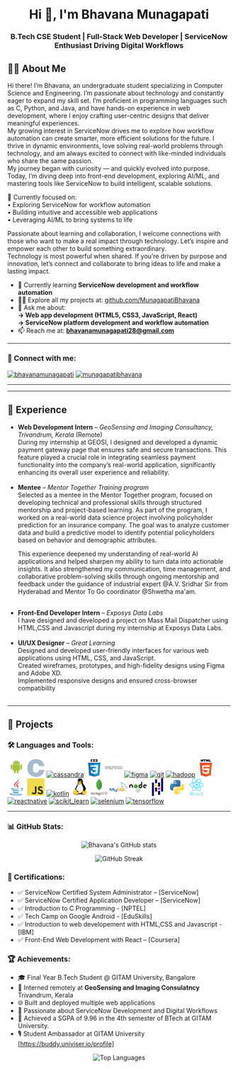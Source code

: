 <h1 align="center">Hi 👋, I'm Bhavana Munagapati</h1>
<h3 align="center">B.Tech CSE Student | Full-Stack Web Developer | ServiceNow Enthusiast Driving Digital Workflows</h3>


<h2>👩‍💻 About Me</h2>

<p>
Hi there! I’m Bhavana, an undergraduate student specializing in Computer Science and Engineering. I’m passionate about technology and constantly eager to expand my skill set.
I’m proficient in programming languages such as C, Python, and Java, and have hands-on experience in web development, where I enjoy crafting user-centric designs that deliver meaningful experiences.<br>
My growing interest in ServiceNow drives me to explore how workflow automation can create smarter, more efficient solutions for the future. I thrive in dynamic environments, love solving real-world problems through technology, and am always excited to connect with like-minded individuals who share the same passion.<br>
My journey began with curiosity — and quickly evolved into purpose. Today, I’m diving deep into front-end development, exploring AI/ML, and mastering tools like ServiceNow to build intelligent, scalable solutions.<br>

🚀 Currently focused on: <br>
• Exploring ServiceNow for workflow automation <br>
• Building intuitive and accessible web applications <br>
• Leveraging AI/ML to bring systems to life <br>

Passionate about learning and collaboration, I welcome connections with those who want to make a real impact through technology. Let’s inspire and empower each other to build something extraordinary.<br>
Technology is most powerful when shared. If you’re driven by purpose and innovation, let’s connect and collaborate to bring ideas to life and make a lasting impact.<br>
</p>


- 🌱 Currently learning **ServiceNow development and workflow automation**
- 👩‍💻 Explore all my projects at: [github.com/MunagapatiBhavana](https://github.com/MunagapatiBhavana)
- 💬 Ask me about:  
  **→ Web app development (HTML5, CSS3, JavaScript, React)**  
  **→ ServiceNow platform development and workflow automation**
- 📫 Reach me at: **bhavanamunagapati28@gmail.com**

---

<h3 align="left">🔗 Connect with me:</h3>
<p align="left">
<a href="https://linkedin.com/in/bhavanamunagapati" target="blank"><img align="center" src="https://raw.githubusercontent.com/rahuldkjain/github-profile-readme-generator/master/src/images/icons/Social/linked-in-alt.svg" alt="bhavanamunagapati" height="30" width="40" /></a>
<a href="https://www.leetcode.com/munagapatibhavana" target="blank"><img align="center" src="https://raw.githubusercontent.com/rahuldkjain/github-profile-readme-generator/master/src/images/icons/Social/leet-code.svg" alt="munagapatibhavana" height="30" width="40" /></a>
</p>

---

---

<h2>💼 Experience</h2>

<ul>
  <li>
    <strong>Web Development Intern</strong> – <i>GeoSensing and Imaging Consultancy, Trivandrum, Kerala</i> (Remote)<br>
    <span>During my internship at GEOSI, I designed and developed a dynamic payment gateway page that ensures safe and secure transactions. This feature played a crucial role in integrating seamless payment functionality into the company’s real-world application, significantly enhancing its overall user experience and reliability.<br><br></span>
  </li>

 
  <li>
    <strong>Mentee</strong> – <i>Mentor Together Training program</i><br>
    <span>Selected as a mentee in the Mentor Together program, focused on developing technical and professional skills through structured mentorship and project-based learning.
As part of the program, I worked on a real-world data science project involving policyholder prediction for an insurance company.
     The goal was to analyze customer data and build a predictive model to identify potential policyholders based on behavior and demographic attributes.<br>

This experience deepened my understanding of real-world AI applications and helped sharpen my ability to turn data into actionable insights. It also strengthened my communication, time management, and collaborative problem-solving skills through ongoing mentorship and feedback under the guidance of industrial expert @A.V. Sridhar Sir from Hyderabad and Mentor To Go coordinator @Shwetha ma'am.<br><br></span>
  </li>

  
  <li>
    <strong>Front-End Developer Intern</strong> – <i>Exposys Data Labs</i><br>
    <span>I have designed and developed a project on Mass Mail Dispatcher using HTML,CSS and Javascript during my internship at Exposys Data Labs.<br><br></span>
  </li>

  
  <li>
    <strong>UI/UX Designer</strong> – <i>Great Learning</i><br>
    <span>Designed and developed user-friendly interfaces for various web applications using HTML, CSS, and JavaScript.<br>
        Created wireframes, prototypes, and high-fidelity designs using Figma and Adobe XD.<br>
        Implemented responsive designs and ensured cross-browser compatibility <br><br></span>
  </li>
</ul>

---
<h2>💼 Projects</h2>

<ul>
 
</ul>

<h3 align="left">🛠️ Languages and Tools:</h3>
<p align="left">
  <a href="https://developer.android.com" target="_blank"><img src="https://raw.githubusercontent.com/devicons/devicon/master/icons/android/android-original-wordmark.svg" alt="android" width="40" height="40"/></a>
  <a href="https://www.cprogramming.com/" target="_blank"><img src="https://raw.githubusercontent.com/devicons/devicon/master/icons/c/c-original.svg" alt="c" width="40" height="40"/></a>
  <a href="https://cassandra.apache.org/" target="_blank"><img src="https://www.vectorlogo.zone/logos/apache_cassandra/apache_cassandra-icon.svg" alt="cassandra" width="40" height="40"/></a>
  <a href="https://www.w3schools.com/css/" target="_blank"><img src="https://raw.githubusercontent.com/devicons/devicon/master/icons/css3/css3-original-wordmark.svg" alt="css3" width="40" height="40"/></a>
  <a href="https://expressjs.com" target="_blank"><img src="https://raw.githubusercontent.com/devicons/devicon/master/icons/express/express-original-wordmark.svg" alt="express" width="40" height="40"/></a>
  <a href="https://www.figma.com/" target="_blank"><img src="https://www.vectorlogo.zone/logos/figma/figma-icon.svg" alt="figma" width="40" height="40"/></a>
  <a href="https://git-scm.com/" target="_blank"><img src="https://www.vectorlogo.zone/logos/git-scm/git-scm-icon.svg" alt="git" width="40" height="40"/></a>
  <a href="https://hadoop.apache.org/" target="_blank"><img src="https://www.vectorlogo.zone/logos/apache_hadoop/apache_hadoop-icon.svg" alt="hadoop" width="40" height="40"/></a>
  <a href="https://www.w3.org/html/" target="_blank"><img src="https://raw.githubusercontent.com/devicons/devicon/master/icons/html5/html5-original-wordmark.svg" alt="html5" width="40" height="40"/></a>
  <a href="https://www.java.com" target="_blank"><img src="https://raw.githubusercontent.com/devicons/devicon/master/icons/java/java-original.svg" alt="java" width="40" height="40"/></a>
  <a href="https://developer.mozilla.org/en-US/docs/Web/JavaScript" target="_blank"><img src="https://raw.githubusercontent.com/devicons/devicon/master/icons/javascript/javascript-original.svg" alt="javascript" width="40" height="40"/></a>
  <a href="https://kotlinlang.org" target="_blank"><img src="https://www.vectorlogo.zone/logos/kotlinlang/kotlinlang-icon.svg" alt="kotlin" width="40" height="40"/></a>
  <a href="https://www.linux.org/" target="_blank"><img src="https://raw.githubusercontent.com/devicons/devicon/master/icons/linux/linux-original.svg" alt="linux" width="40" height="40"/></a>
  <a href="https://www.mongodb.com/" target="_blank"><img src="https://raw.githubusercontent.com/devicons/devicon/master/icons/mongodb/mongodb-original-wordmark.svg" alt="mongodb" width="40" height="40"/></a>
  <a href="https://www.mysql.com/" target="_blank"><img src="https://raw.githubusercontent.com/devicons/devicon/master/icons/mysql/mysql-original-wordmark.svg" alt="mysql" width="40" height="40"/></a>
  <a href="https://nodejs.org" target="_blank"><img src="https://raw.githubusercontent.com/devicons/devicon/master/icons/nodejs/nodejs-original-wordmark.svg" alt="nodejs" width="40" height="40"/></a>
  <a href="https://pandas.pydata.org/" target="_blank"><img src="https://raw.githubusercontent.com/devicons/devicon/master/icons/pandas/pandas-original.svg" alt="pandas" width="40" height="40"/></a>
  <a href="https://www.python.org" target="_blank"><img src="https://raw.githubusercontent.com/devicons/devicon/master/icons/python/python-original.svg" alt="python" width="40" height="40"/></a>
  <a href="https://reactjs.org/" target="_blank"><img src="https://raw.githubusercontent.com/devicons/devicon/master/icons/react/react-original-wordmark.svg" alt="react" width="40" height="40"/></a>
  <a href="https://reactnative.dev/" target="_blank"><img src="https://reactnative.dev/img/header_logo.svg" alt="reactnative" width="40" height="40"/></a>
  <a href="https://scikit-learn.org/" target="_blank"><img src="https://upload.wikimedia.org/wikipedia/commons/0/05/Scikit_learn_logo_small.svg" alt="scikit_learn" width="40" height="40"/></a>
  <a href="https://www.selenium.dev" target="_blank"><img src="https://raw.githubusercontent.com/detain/svg-logos/780f25886640cef088af994181646db2f6b1a3f8/svg/selenium-logo.svg" alt="selenium" width="40" height="40"/></a>
  <a href="https://www.tensorflow.org" target="_blank"><img src="https://www.vectorlogo.zone/logos/tensorflow/tensorflow-icon.svg" alt="tensorflow" width="40" height="40"/></a>
</p>

---


<h3 align="left">📊 GitHub Stats:</h3>
<p align="center">
  <img src="https://github-readme-stats.vercel.app/api?username=MunagapatiBhavana&show_icons=true&theme=radical" alt="Bhavana's GitHub stats" />
</p>

<p align="center">
  <img src="https://github-readme-streak-stats.herokuapp.com/?user=MunagapatiBhavana&theme=radical" alt="GitHub Streak" />
</p>


<h3 align="left">📜 Certifications:</h3>

- ✅ ServiceNow Certified System Administrator – [ServiceNow]
- ✅ ServiceNow Certified Application Developer – [ServiceNow]
- ✅ Introduction to C Programming - [NPTEL]
- ✅ Tech Camp on Google Android - [EduSkills]
- ✅ Introduction to web developement with HTML,CSS and Javascript - [IBM]
- ✅ Front-End Web Development with React – [Coursera]




<h3 align="left">🏆 Achievements:</h3>

- 🎓 Final Year B.Tech Student @ GITAM University, Bangalore
- 💼 Interned remotely at **GeoSensing and Imaging Consulatncy** Trivandrum, Kerala 
- 🌐 Built and deployed multiple web applications
- 🧠 Passionate about ServiceNow Development and Digital Workflows
- 🧩 Achieved a SGPA of 9.96 in the 4th semester of BTech at GITAM University.
- 🎙️ Student Ambassador at GITAM University [https://buddy.univiser.io/profile]

<p align="center">
  <img src="https://github-readme-stats.vercel.app/api/top-langs?username=MunagapatiBhavana&layout=compact&theme=tokyonight" alt="Top Languages" />
</p>
